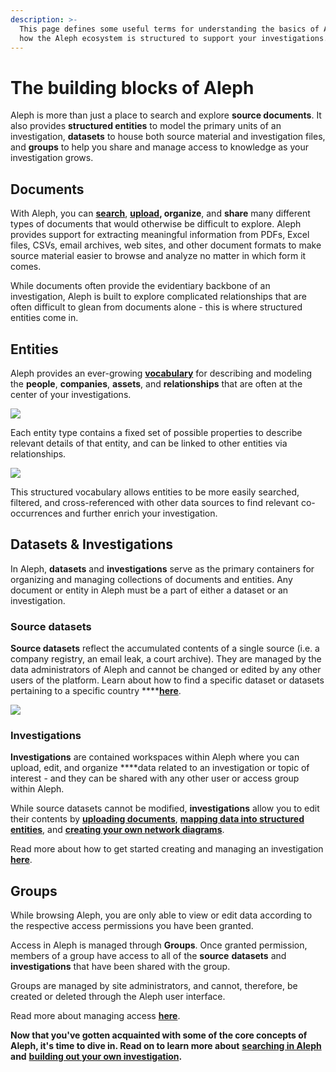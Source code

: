 ```yaml
---
description: >-
  This page defines some useful terms for understanding the basics of Aleph and
  how the Aleph ecosystem is structured to support your investigations.
---
```


# The building blocks of Aleph

Aleph is more than just a place to search and explore **source documents**. It also provides **structured entities** to model the primary units of an investigation, **datasets** to house both source material and investigation files, and **groups** to help you share and manage access to knowledge as your investigation grows.

## Documents

With Aleph, you can [**search**](search/), [**upload**](building-out-your-investigation/uploading-documents.md)**, organize**, and **share** many different types of documents that would otherwise be difficult to explore. Aleph provides support for extracting meaningful information from PDFs, Excel files, CSVs, email archives, web sites, and other document formats to make source material easier to browse and analyze no matter in which form it comes.

While documents often provide the evidentiary backbone of an investigation, Aleph is built to explore complicated relationships that are often difficult to glean from documents alone - this is where structured entities come in.

## Entities

Aleph provides an ever-growing [**vocabulary**](../developers/followthemoney/) for describing and modeling the **people**, **companies**, **assets**, and **relationships** that are often at the center of your investigations.

![](../.gitbook/assets/screen-shot-2020-07-30-at-12.30.31.png)

Each entity type contains a fixed set of possible properties to describe relevant details of that entity, and can be linked to other entities via relationships.

![](../.gitbook/assets/screen-shot-2020-07-30-at-12.39.08.png)

This structured vocabulary allows entities to be more easily searched, filtered, and cross-referenced with other data sources to find relevant co-occurrences and further enrich your investigation.

## Datasets & Investigations

In Aleph, **datasets** and **investigations** serve as the primary containers for organizing and managing collections of documents and entities. Any document or entity in Aleph must be a part of either a dataset or an investigation.

### Source datasets

**Source datasets** reflect the accumulated contents of a single source (i.e. a company registry, an email leak, a court archive). They are managed by the data administrators of Aleph and cannot be changed or edited by any other users of the platform. Learn about how to find a specific dataset or datasets pertaining to a specific country \*\*\*\*[**here**](search/searching-for-a-dataset.md).

![](../.gitbook/assets/screen-shot-2020-07-30-at-13.02.55.png)

### Investigations

**Investigations** are contained workspaces within Aleph where you can upload, edit, and organize \*\*\*\*data related to an investigation or topic of interest - and they can be shared with any other user or access group within Aleph.

While source datasets cannot be modified, **investigations** allow you to edit their contents by [**uploading documents**](building-out-your-investigation/uploading-documents.md), [**mapping data into structured entities**](building-out-your-investigation/generating-multiple-entities-from-a-list.md), and [**creating your own network diagrams**](building-out-your-investigation/network-diagrams.md).

Read more about how to get started creating and managing an investigation [**here**](building-out-your-investigation/creating-an-investigation.md).

## Groups

While browsing Aleph, you are only able to view or edit data according to the respective access permissions you have been granted.

Access in Aleph is managed through **Groups**. Once granted permission, members of a group have access to all of the **source** **datasets** and **investigations** that have been shared with the group.

Groups are managed by site administrators, and cannot, therefore, be created or deleted through the Aleph user interface.

Read more about managing access [**here**](building-out-your-investigation/creating-an-investigation.md#managing-access-to-your-personal-dataset).

**Now that you've gotten acquainted with some of the core concepts of Aleph, it's time to dive in. Read on to learn more about** [**searching in Aleph**](search/) **and** [**building out your own investigation**](building-out-your-investigation/)**.**
